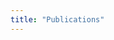 ```yaml
---
title: "Publications"
---
```


<div class="container mx-auto px-4 py-8">
  <!-- Content now rendered by theme as cards -->
</div>